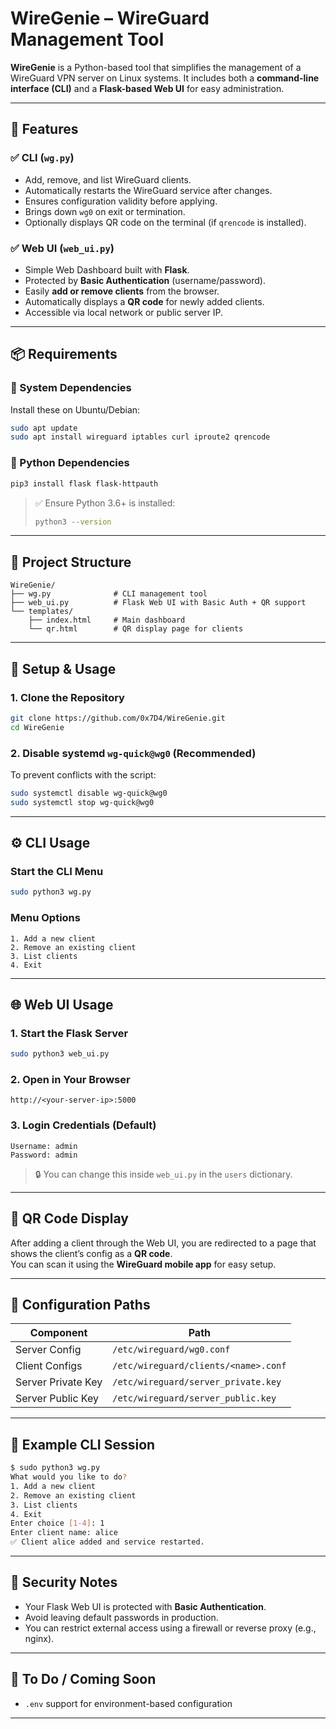 # WireGenie – WireGuard Management Tool

**WireGenie** is a Python-based tool that simplifies the management of a WireGuard VPN server on Linux systems. It includes both a **command-line interface (CLI)** and a **Flask-based Web UI** for easy administration.

---

## 🚀 Features

### ✅ CLI (`wg.py`)
- Add, remove, and list WireGuard clients.
- Automatically restarts the WireGuard service after changes.
- Ensures configuration validity before applying.
- Brings down `wg0` on exit or termination.
- Optionally displays QR code on the terminal (if `qrencode` is installed).

### ✅ Web UI (`web_ui.py`)
- Simple Web Dashboard built with **Flask**.
- Protected by **Basic Authentication** (username/password).
- Easily **add or remove clients** from the browser.
- Automatically displays a **QR code** for newly added clients.
- Accessible via local network or public server IP.

---

## 📦 Requirements

### 🔧 System Dependencies

Install these on Ubuntu/Debian:

```bash
sudo apt update
sudo apt install wireguard iptables curl iproute2 qrencode
```

### 🐍 Python Dependencies

```bash
pip3 install flask flask-httpauth
```

> ✅ Ensure Python 3.6+ is installed:
> ```bash
> python3 --version
> ```

---

## 📁 Project Structure

```
WireGenie/
├── wg.py              # CLI management tool
├── web_ui.py          # Flask Web UI with Basic Auth + QR support
└── templates/
    ├── index.html     # Main dashboard
    └── qr.html        # QR display page for clients
```

---

## 🔧 Setup & Usage

### 1. Clone the Repository

```bash
git clone https://github.com/0x7D4/WireGenie.git
cd WireGenie
```

### 2. Disable systemd `wg-quick@wg0` (Recommended)

To prevent conflicts with the script:

```bash
sudo systemctl disable wg-quick@wg0
sudo systemctl stop wg-quick@wg0
```

---

## ⚙️ CLI Usage

### Start the CLI Menu

```bash
sudo python3 wg.py
```

### Menu Options

```
1. Add a new client
2. Remove an existing client
3. List clients
4. Exit
```

---

## 🌐 Web UI Usage

### 1. Start the Flask Server

```bash
sudo python3 web_ui.py
```

### 2. Open in Your Browser

```
http://<your-server-ip>:5000
```

### 3. Login Credentials (Default)

```
Username: admin
Password: admin
```

> 🔒 You can change this inside `web_ui.py` in the `users` dictionary.

---

## 📸 QR Code Display

After adding a client through the Web UI, you are redirected to a page that shows the client’s config as a **QR code**.  
You can scan it using the **WireGuard mobile app** for easy setup.

---

## 📂 Configuration Paths

| Component             | Path                                |
|-----------------------|-------------------------------------|
| Server Config         | `/etc/wireguard/wg0.conf`           |
| Client Configs        | `/etc/wireguard/clients/<name>.conf`|
| Server Private Key    | `/etc/wireguard/server_private.key` |
| Server Public Key     | `/etc/wireguard/server_public.key`  |

---

## 🧪 Example CLI Session

```bash
$ sudo python3 wg.py
What would you like to do?
1. Add a new client
2. Remove an existing client
3. List clients
4. Exit
Enter choice [1-4]: 1
Enter client name: alice
✅ Client alice added and service restarted.
```

---

## 🔐 Security Notes

- Your Flask Web UI is protected with **Basic Authentication**.
- Avoid leaving default passwords in production.
- You can restrict external access using a firewall or reverse proxy (e.g., nginx).

---

## 📌 To Do / Coming Soon

- `.env` support for environment-based configuration
---
